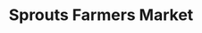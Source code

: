 ---
title: "Sprouts Farmers Market"
url: /phoenix/sprouts-farmers-market-north-19th-avenue/
shop: Supermarkt
---